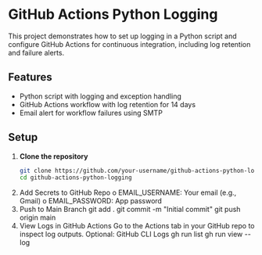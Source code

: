 
# GitHub Actions Python Logging

This project demonstrates how to set up logging in a Python script and configure GitHub Actions for continuous integration, including log retention and failure alerts.

## Features

- Python script with logging and exception handling
- GitHub Actions workflow with log retention for 14 days
- Email alert for workflow failures using SMTP

## Setup

1. **Clone the repository**
   ```bash
   git clone https://github.com/your-username/github-actions-python-logging.git
   cd github-actions-python-logging
2.	Add Secrets to GitHub Repo
o	EMAIL_USERNAME: Your email (e.g., Gmail)
o	EMAIL_PASSWORD: App password
3.	Push to Main Branch
git add .
git commit -m "Initial commit"
git push origin main
4.	View Logs in GitHub Actions Go to the Actions tab in your GitHub repo to inspect log outputs.
Optional: GitHub CLI Logs
gh run list
gh run view <run-id> --log

